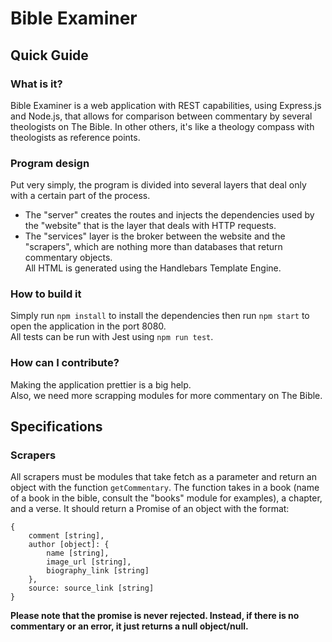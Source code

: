 # Bible Examiner

## Quick Guide

### What is it?

Bible Examiner is a web application with REST capabilities, using Express.js and Node.js, that allows for comparison between commentary by several theologists on The Bible. In other others, it's like a theology compass with theologists as reference points. 

### Program design
Put very simply, the program is divided into several layers that deal only with a certain part of the process.
- The "server" creates the routes and injects the dependencies used by the "website" that is the layer that deals with HTTP requests.
- The "services" layer is the broker between the website and the "scrapers", which are nothing more than databases that return commentary objects.\
All HTML is generated using the Handlebars Template Engine.

### How to build it
Simply run ```npm install``` to install the dependencies then run ```npm start``` to open the application in the port 8080.\
All tests can be run with Jest using ```npm run test```.

### How can I contribute?
Making the application prettier is a big help.\
Also, we need more scrapping modules for more commentary on The Bible.

## Specifications

### Scrapers
All scrapers must be modules that take fetch as a parameter and return an object with the function ```getCommentary```. The function takes in a book (name of a book in the bible, consult the "books" module for examples), a chapter, and a verse.
It should return a Promise of an object with the format:
```
{
    comment [string], 
    author [object]: { 
        name [string], 
        image_url [string],
        biography_link [string] 
    }, 
    source: source_link [string]
}
```
**Please note that the promise is never rejected. Instead, if there is no commentary or an error, it just returns a null object/null.**